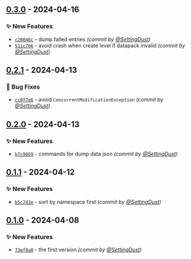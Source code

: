 
## [0.3.0] - 2024-04-16
### :sparkles: New Features
- [`c20048c`](https://github.com/SettingDust/DataDumper/commit/c20048ceab01461e6fe27f349b69fca99327e6f1) - dump failed entries *(commit by [@SettingDust](https://github.com/SettingDust))*
- [`511c706`](https://github.com/SettingDust/DataDumper/commit/511c706bdbb453127f17444ece8be9d2189661f6) - avoid crash when create level if datapack invalid *(commit by [@SettingDust](https://github.com/SettingDust))*


## [0.2.1] - 2024-04-13
### :bug: Bug Fixes
- [`cc0f7e6`](https://github.com/SettingDust/DataDumper/commit/cc0f7e6c76ff3d017ee75c5176fe7820c4e8f407) - avoid `ConcurrentModificationException` *(commit by [@SettingDust](https://github.com/SettingDust))*


## [0.2.0] - 2024-04-13
### :sparkles: New Features
- [`b7c9669`](https://github.com/SettingDust/DataDumper/commit/b7c96698b12875c2fcef16c72a7fb8f8697a57cf) - commands for dump data json *(commit by [@SettingDust](https://github.com/SettingDust))*


## [0.1.1] - 2024-04-12
### :sparkles: New Features
- [`b5c743e`](https://github.com/SettingDust/DataDumper/commit/b5c743ec3c30f10f35124d54506f56af5f3d24b4) - sort by namespace first *(commit by [@SettingDust](https://github.com/SettingDust))*


## [0.1.0] - 2024-04-08
### :sparkles: New Features
- [`73ef8a0`](https://github.com/SettingDust/DataDumper/commit/73ef8a0e17479f9f3a276a82a1da330c42ab28b0) - the first version *(commit by [@SettingDust](https://github.com/SettingDust))*


[0.1.0]: https://github.com/SettingDust/DataDumper/compare/0.0.0...0.1.0
[0.1.1]: https://github.com/SettingDust/DataDumper/compare/0.1.0...0.1.1
[0.2.0]: https://github.com/SettingDust/DataDumper/compare/0.1.1...0.2.0
[0.2.1]: https://github.com/SettingDust/DataDumper/compare/0.2.0...0.2.1
[0.3.0]: https://github.com/SettingDust/DataDumper/compare/0.2.1...0.3.0